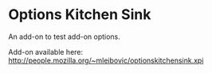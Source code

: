 # Options Kitchen Sink

An add-on to test add-on options.

Add-on available here: http://people.mozilla.org/~mleibovic/optionskitchensink.xpi
